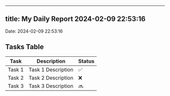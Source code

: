 
---
title: My Daily Report 2024-02-09 22:53:16
---

Date: 2024-02-09 22:53:16

## Tasks Table

| Task | Description | Status |
|------|-------------|--------|
| Task 1 | Task 1 Description | ✅ |
| Task 2 | Task 2 Description | ❌ |
| Task 3 | Task 3 Description | 🔜 |
